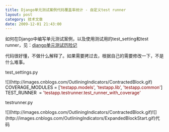 ```yaml
---
title: Django单元测试案例代码覆盖率统计 - 自定义test runner
layout: post
category: 技术文章
date: 2009-12-01 21:43:00
---
```


如何在Django中编写单元测试案例，以及使用测试用的test_setting和test runner，见：[django单元测试历险记](http://www.cnblogs.com/coderzh/archive/2009/11/15/1603315.html)

 代码很好懂，不做什么解释了。如果需要拷过去，根据自己的需要修改一下，不是什么难事。

test_settings.py

<div class="cnblogs_code">![](http://images.cnblogs.com/OutliningIndicators/ContractedBlock.gif)
<div class="cnblogs_code_open" id="cnblogs_code_open_c390a331-4040-415e-bdc1-09d257622a0e">
<div><span style="color: #000000;">COVERAGE_MODULES&nbsp;</span><span style="color: #000000;">=</span><span style="color: #000000;">&nbsp;[</span><span style="color: #800000;">'</span><span style="color: #800000;">testapp.models</span><span style="color: #800000;">'</span><span style="color: #000000;">,&nbsp;</span><span style="color: #800000;">'</span><span style="color: #800000;">testapp.lib</span><span style="color: #800000;">'</span><span style="color: #000000;">,&nbsp;</span><span style="color: #800000;">'</span><span style="color: #800000;">testapp.common</span><span style="color: #800000;">'</span><span style="color: #000000;">]</span></div>
</div>
<span style="color: #000000;">TEST_RUNNER&nbsp;&nbsp;</span><span style="color: #000000;">=</span><span style="color: #000000;">&nbsp;</span><span style="color: #800000;">'</span><span style="color: #800000;">testapp.testrunner.test_runner_with_coverage</span><span style="color: #800000;">'</span>

</div>

testrunner.py
<div class="cnblogs_code">![](http://images.cnblogs.com/OutliningIndicators/ContractedBlock.gif)![](http://images.cnblogs.com/OutliningIndicators/ExpandedBlockStart.gif)<span class="cnblogs_code_collapse">代码</span><div class="cnblogs_code_open" id="cnblogs_code_open_51fbc306-707b-437f-a50d-cf4a9662504b" style="display: none;"><div><!--

Code highlighting produced by Actipro CodeHighlighter (freeware)
http://www.CodeHighlighter.com/

--><span style="color: #0000ff;">import</span><span style="color: #000000;">&nbsp;os,&nbsp;shutil,&nbsp;sys,&nbsp;unittest

</span><span style="color: #008000;">#</span><span style="color: #008000;">&nbsp;Look&nbsp;for&nbsp;coverage.py&nbsp;in&nbsp;__file__/lib&nbsp;as&nbsp;well&nbsp;as&nbsp;sys.path</span><span style="color: #008000;">
</span><span style="color: #000000;">sys.path&nbsp;</span><span style="color: #000000;">=</span><span style="color: #000000;">&nbsp;[os.path.join(os.path.dirname(</span><span style="color: #800080;">__file__</span><span style="color: #000000;">),&nbsp;</span><span style="color: #800000;">"</span><span style="color: #800000;">lib</span><span style="color: #800000;">"</span><span style="color: #000000;">)]&nbsp;</span><span style="color: #000000;">+</span><span style="color: #000000;">&nbsp;sys.path

</span><span style="color: #0000ff;">from</span><span style="color: #000000;">&nbsp;coverage&nbsp;</span><span style="color: #0000ff;">import</span><span style="color: #000000;">&nbsp;coverage
</span><span style="color: #0000ff;">from</span><span style="color: #000000;">&nbsp;inspect&nbsp;</span><span style="color: #0000ff;">import</span><span style="color: #000000;">&nbsp;getmembers,&nbsp;ismodule

</span><span style="color: #0000ff;">from</span><span style="color: #000000;">&nbsp;django.test.simple&nbsp;</span><span style="color: #0000ff;">import</span><span style="color: #000000;">&nbsp;run_tests&nbsp;as&nbsp;django_test_runner

</span><span style="color: #0000ff;">from</span><span style="color: #000000;">&nbsp;django.conf&nbsp;</span><span style="color: #0000ff;">import</span><span style="color: #000000;">&nbsp;settings

</span><span style="color: #0000ff;">def</span><span style="color: #000000;">&nbsp;get_all_coverage_modules(module_path):
&nbsp;&nbsp;&nbsp;&nbsp;</span><span style="color: #800000;">"""</span><span style="color: #800000;">
&nbsp;&nbsp;&nbsp;&nbsp;Returns&nbsp;all&nbsp;possible&nbsp;modules&nbsp;to&nbsp;report&nbsp;coverage&nbsp;on,&nbsp;even&nbsp;if&nbsp;they
&nbsp;&nbsp;&nbsp;&nbsp;aren't&nbsp;loaded.
&nbsp;&nbsp;&nbsp;&nbsp;</span><span style="color: #800000;">"""</span><span style="color: #000000;">
&nbsp;&nbsp;&nbsp;&nbsp;app_path&nbsp;</span><span style="color: #000000;">=</span><span style="color: #000000;">&nbsp;module_path.split(</span><span style="color: #800000;">'</span><span style="color: #800000;">.</span><span style="color: #800000;">'</span><span style="color: #000000;">)
&nbsp;&nbsp;&nbsp;&nbsp;app_package&nbsp;</span><span style="color: #000000;">=</span><span style="color: #000000;">&nbsp;</span><span style="color: #800080;">__import__</span><span style="color: #000000;">(module_path,&nbsp;{},&nbsp;{},&nbsp;app_path[</span><span style="color: #000000;">-</span><span style="color: #000000;">1</span><span style="color: #000000;">])
&nbsp;&nbsp;&nbsp;&nbsp;app_dirpath&nbsp;</span><span style="color: #000000;">=</span><span style="color: #000000;">&nbsp;app_package.</span><span style="color: #800080;">__path__</span><span style="color: #000000;">[</span><span style="color: #000000;">-</span><span style="color: #000000;">1</span><span style="color: #000000;">]

&nbsp;&nbsp;&nbsp;&nbsp;mod_list&nbsp;</span><span style="color: #000000;">=</span><span style="color: #000000;">&nbsp;[]
&nbsp;&nbsp;&nbsp;&nbsp;</span><span style="color: #0000ff;">for</span><span style="color: #000000;">&nbsp;root,&nbsp;dirs,&nbsp;files&nbsp;</span><span style="color: #0000ff;">in</span><span style="color: #000000;">&nbsp;os.walk(app_dirpath):
&nbsp;&nbsp;&nbsp;&nbsp;&nbsp;&nbsp;&nbsp;&nbsp;root_path&nbsp;</span><span style="color: #000000;">=</span><span style="color: #000000;">&nbsp;app_path&nbsp;</span><span style="color: #000000;">+</span><span style="color: #000000;">&nbsp;root[len(app_dirpath):].split(os.path.sep)[</span><span style="color: #000000;">1</span><span style="color: #000000;">:]
&nbsp;&nbsp;&nbsp;&nbsp;&nbsp;&nbsp;&nbsp;&nbsp;</span><span style="color: #0000ff;">for</span><span style="color: #000000;">&nbsp;file&nbsp;</span><span style="color: #0000ff;">in</span><span style="color: #000000;">&nbsp;files:
&nbsp;&nbsp;&nbsp;&nbsp;&nbsp;&nbsp;&nbsp;&nbsp;&nbsp;&nbsp;&nbsp;&nbsp;</span><span style="color: #0000ff;">if</span><span style="color: #000000;">&nbsp;file.lower().endswith(</span><span style="color: #800000;">'</span><span style="color: #800000;">.py</span><span style="color: #800000;">'</span><span style="color: #000000;">):
&nbsp;&nbsp;&nbsp;&nbsp;&nbsp;&nbsp;&nbsp;&nbsp;&nbsp;&nbsp;&nbsp;&nbsp;&nbsp;&nbsp;&nbsp;&nbsp;mod_name&nbsp;</span><span style="color: #000000;">=</span><span style="color: #000000;">&nbsp;file[:</span><span style="color: #000000;">-</span><span style="color: #000000;">3</span><span style="color: #000000;">].lower()
&nbsp;&nbsp;&nbsp;&nbsp;&nbsp;&nbsp;&nbsp;&nbsp;&nbsp;&nbsp;&nbsp;&nbsp;&nbsp;&nbsp;&nbsp;&nbsp;</span><span style="color: #0000ff;">try</span><span style="color: #000000;">:
&nbsp;&nbsp;&nbsp;&nbsp;&nbsp;&nbsp;&nbsp;&nbsp;&nbsp;&nbsp;&nbsp;&nbsp;&nbsp;&nbsp;&nbsp;&nbsp;&nbsp;&nbsp;&nbsp;&nbsp;mod&nbsp;</span><span style="color: #000000;">=</span><span style="color: #000000;">&nbsp;</span><span style="color: #800080;">__import__</span><span style="color: #000000;">(</span><span style="color: #800000;">'</span><span style="color: #800000;">.</span><span style="color: #800000;">'</span><span style="color: #000000;">.join(root_path&nbsp;</span><span style="color: #000000;">+</span><span style="color: #000000;">&nbsp;[mod_name]),&nbsp;{},&nbsp;{},
&nbsp;&nbsp;&nbsp;&nbsp;&nbsp;&nbsp;&nbsp;&nbsp;&nbsp;&nbsp;&nbsp;&nbsp;&nbsp;&nbsp;&nbsp;&nbsp;&nbsp;&nbsp;&nbsp;&nbsp;&nbsp;&nbsp;&nbsp;&nbsp;mod_name)
&nbsp;&nbsp;&nbsp;&nbsp;&nbsp;&nbsp;&nbsp;&nbsp;&nbsp;&nbsp;&nbsp;&nbsp;&nbsp;&nbsp;&nbsp;&nbsp;</span><span style="color: #0000ff;">except</span><span style="color: #000000;">&nbsp;ImportError:
&nbsp;&nbsp;&nbsp;&nbsp;&nbsp;&nbsp;&nbsp;&nbsp;&nbsp;&nbsp;&nbsp;&nbsp;&nbsp;&nbsp;&nbsp;&nbsp;&nbsp;&nbsp;&nbsp;&nbsp;</span><span style="color: #0000ff;">pass</span><span style="color: #000000;">
&nbsp;&nbsp;&nbsp;&nbsp;&nbsp;&nbsp;&nbsp;&nbsp;&nbsp;&nbsp;&nbsp;&nbsp;&nbsp;&nbsp;&nbsp;&nbsp;</span><span style="color: #0000ff;">else</span><span style="color: #000000;">:
&nbsp;&nbsp;&nbsp;&nbsp;&nbsp;&nbsp;&nbsp;&nbsp;&nbsp;&nbsp;&nbsp;&nbsp;&nbsp;&nbsp;&nbsp;&nbsp;&nbsp;&nbsp;&nbsp;&nbsp;mod_list.append(mod)

&nbsp;&nbsp;&nbsp;&nbsp;</span><span style="color: #0000ff;">return</span><span style="color: #000000;">&nbsp;mod_list

</span><span style="color: #0000ff;">def</span><span style="color: #000000;">&nbsp;test_runner_with_coverage(test_labels,&nbsp;verbosity</span><span style="color: #000000;">=</span><span style="color: #000000;">1</span><span style="color: #000000;">,&nbsp;interactive</span><span style="color: #000000;">=</span><span style="color: #000000;">True,&nbsp;extra_tests</span><span style="color: #000000;">=</span><span style="color: #000000;">[]):
&nbsp;&nbsp;&nbsp;&nbsp;</span><span style="color: #800000;">"""</span><span style="color: #800000;">Custom&nbsp;test&nbsp;runner.&nbsp;&nbsp;Follows&nbsp;the&nbsp;django.test.simple.run_tests()&nbsp;interface.</span><span style="color: #800000;">"""</span><span style="color: #000000;">
&nbsp;&nbsp;&nbsp;&nbsp;</span><span style="color: #008000;">#</span><span style="color: #008000;">&nbsp;Start&nbsp;code&nbsp;coverage&nbsp;before&nbsp;anything&nbsp;else&nbsp;if&nbsp;necessary</span><span style="color: #008000;">
</span><span style="color: #000000;">&nbsp;&nbsp;&nbsp;&nbsp;cov&nbsp;</span><span style="color: #000000;">=</span><span style="color: #000000;">&nbsp;None
&nbsp;&nbsp;&nbsp;&nbsp;</span><span style="color: #0000ff;">if</span><span style="color: #000000;">&nbsp;hasattr(settings,&nbsp;</span><span style="color: #800000;">'</span><span style="color: #800000;">COVERAGE_MODULES</span><span style="color: #800000;">'</span><span style="color: #000000;">):
&nbsp;&nbsp;&nbsp;&nbsp;&nbsp;&nbsp;&nbsp;&nbsp;cov&nbsp;</span><span style="color: #000000;">=</span><span style="color: #000000;">&nbsp;coverage()
&nbsp;&nbsp;&nbsp;&nbsp;&nbsp;&nbsp;&nbsp;&nbsp;cov.use_cache(</span><span style="color: #000000;">1</span><span style="color: #000000;">)&nbsp;</span><span style="color: #008000;">#</span><span style="color: #008000;">&nbsp;Do&nbsp;not&nbsp;cache&nbsp;any&nbsp;of&nbsp;the&nbsp;coverage.py&nbsp;stuff</span><span style="color: #008000;">
</span><span style="color: #000000;">&nbsp;&nbsp;&nbsp;&nbsp;&nbsp;&nbsp;&nbsp;&nbsp;</span><span style="color: #008000;">#</span><span style="color: #008000;">cov.exclude('if&nbsp;__name__&nbsp;==&nbsp;.__main__.:')</span><span style="color: #008000;">
</span><span style="color: #000000;">&nbsp;&nbsp;&nbsp;&nbsp;&nbsp;&nbsp;&nbsp;&nbsp;cov.start()

&nbsp;&nbsp;&nbsp;&nbsp;test_results&nbsp;</span><span style="color: #000000;">=</span><span style="color: #000000;">&nbsp;django_test_runner(test_labels,&nbsp;verbosity,&nbsp;interactive,&nbsp;extra_tests)

&nbsp;&nbsp;&nbsp;&nbsp;</span><span style="color: #008000;">#</span><span style="color: #008000;">&nbsp;Stop&nbsp;code&nbsp;coverage&nbsp;after&nbsp;tests&nbsp;have&nbsp;completed</span><span style="color: #008000;">
</span><span style="color: #000000;">&nbsp;&nbsp;&nbsp;&nbsp;</span><span style="color: #0000ff;">if</span><span style="color: #000000;">&nbsp;hasattr(settings,&nbsp;</span><span style="color: #800000;">'</span><span style="color: #800000;">COVERAGE_MODULES</span><span style="color: #800000;">'</span><span style="color: #000000;">):
&nbsp;&nbsp;&nbsp;&nbsp;&nbsp;&nbsp;&nbsp;&nbsp;cov.stop()

&nbsp;&nbsp;&nbsp;&nbsp;&nbsp;&nbsp;&nbsp;&nbsp;</span><span style="color: #008000;">#</span><span style="color: #008000;">&nbsp;Print&nbsp;code&nbsp;metrics&nbsp;header</span><span style="color: #008000;">
</span><span style="color: #000000;">&nbsp;&nbsp;&nbsp;&nbsp;&nbsp;&nbsp;&nbsp;&nbsp;</span><span style="color: #0000ff;">print</span><span style="color: #000000;">&nbsp;</span><span style="color: #800000;">''</span><span style="color: #000000;">
&nbsp;&nbsp;&nbsp;&nbsp;&nbsp;&nbsp;&nbsp;&nbsp;</span><span style="color: #0000ff;">print</span><span style="color: #000000;">&nbsp;</span><span style="color: #800000;">'</span><span style="color: #800000;">----------------------------------------------------------------------</span><span style="color: #800000;">'</span><span style="color: #000000;">
&nbsp;&nbsp;&nbsp;&nbsp;&nbsp;&nbsp;&nbsp;&nbsp;</span><span style="color: #0000ff;">print</span><span style="color: #000000;">&nbsp;</span><span style="color: #800000;">'</span><span style="color: #800000;">&nbsp;Unit&nbsp;Test&nbsp;Code&nbsp;Coverage&nbsp;Results</span><span style="color: #800000;">'</span><span style="color: #000000;">
&nbsp;&nbsp;&nbsp;&nbsp;&nbsp;&nbsp;&nbsp;&nbsp;</span><span style="color: #0000ff;">print</span><span style="color: #000000;">&nbsp;</span><span style="color: #800000;">'</span><span style="color: #800000;">----------------------------------------------------------------------</span><span style="color: #800000;">'</span><span style="color: #000000;">

&nbsp;&nbsp;&nbsp;&nbsp;</span><span style="color: #008000;">#</span><span style="color: #008000;">&nbsp;Report&nbsp;code&nbsp;coverage&nbsp;metrics</span><span style="color: #008000;">
</span><span style="color: #000000;">&nbsp;&nbsp;&nbsp;&nbsp;</span><span style="color: #0000ff;">if</span><span style="color: #000000;">&nbsp;hasattr(settings,&nbsp;</span><span style="color: #800000;">'</span><span style="color: #800000;">COVERAGE_MODULES</span><span style="color: #800000;">'</span><span style="color: #000000;">):
&nbsp;&nbsp;&nbsp;&nbsp;&nbsp;&nbsp;&nbsp;&nbsp;coverage_modules&nbsp;</span><span style="color: #000000;">=</span><span style="color: #000000;">&nbsp;[]
&nbsp;&nbsp;&nbsp;&nbsp;&nbsp;&nbsp;&nbsp;&nbsp;</span><span style="color: #0000ff;">for</span><span style="color: #000000;">&nbsp;module&nbsp;</span><span style="color: #0000ff;">in</span><span style="color: #000000;">&nbsp;settings.COVERAGE_MODULES:
&nbsp;&nbsp;&nbsp;&nbsp;&nbsp;&nbsp;&nbsp;&nbsp;&nbsp;&nbsp;&nbsp;&nbsp;coverage_modules.extend(get_all_coverage_modules(module))

&nbsp;&nbsp;&nbsp;&nbsp;&nbsp;&nbsp;&nbsp;&nbsp;cov.report(coverage_modules,&nbsp;show_missing</span><span style="color: #000000;">=</span><span style="color: #000000;">1</span><span style="color: #000000;">)
&nbsp;&nbsp;&nbsp;&nbsp;&nbsp;&nbsp;&nbsp;&nbsp;</span><span style="color: #008000;">#</span><span style="color: #008000;">cov.html_report(directory='covhtml')</span><span style="color: #008000;">
</span><span style="color: #000000;">&nbsp;&nbsp;&nbsp;&nbsp;&nbsp;&nbsp;&nbsp;&nbsp;</span><span style="color: #008000;">#</span><span style="color: #008000;">cov.combine()</span><span style="color: #008000;">
</span><span style="color: #000000;">&nbsp;&nbsp;&nbsp;&nbsp;&nbsp;&nbsp;&nbsp;&nbsp;cov.save()

&nbsp;&nbsp;&nbsp;&nbsp;&nbsp;&nbsp;&nbsp;&nbsp;</span><span style="color: #008000;">#</span><span style="color: #008000;">&nbsp;Print&nbsp;code&nbsp;metrics&nbsp;footer</span><span style="color: #008000;">
</span><span style="color: #000000;">&nbsp;&nbsp;&nbsp;&nbsp;&nbsp;&nbsp;&nbsp;&nbsp;</span><span style="color: #0000ff;">print</span><span style="color: #000000;">&nbsp;</span><span style="color: #800000;">'</span><span style="color: #800000;">----------------------------------------------------------------------</span><span style="color: #800000;">'</span><span style="color: #000000;">

&nbsp;&nbsp;&nbsp;&nbsp;</span><span style="color: #0000ff;">return</span><span style="color: #000000;">&nbsp;test_results</span></div></div></div>
